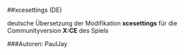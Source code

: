 ##xcesettings (DE)

deutsche Übersetzung der Modifikation **xcesettings** für die Communityversion **X:CE** des Spiels

###Autoren:
PaulJay
